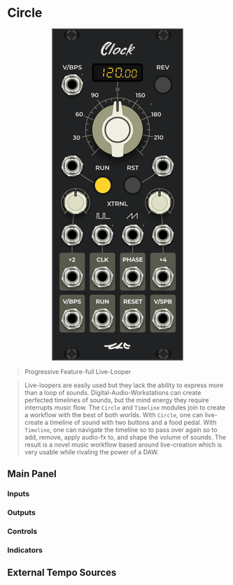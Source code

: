 <!---
start: affixing
affixed: blueprint
blueprint: circle-blueprint.svg
preview: circle.svg
-->

# Circle

<p align='center' class='md-only'>
  <img src='circle.svg'/>
</p>

> Progressive Feature-full Live-Looper

> Live-loopers are easily used but they lack the ability to express more than a loop of sounds. Digital-Audio-Workstations can create perfected timelines of sounds, but the mind energy they require interrupts music flow. The `Circle` and `Timeline` modules join to create a workflow with the best of both worlds. With `Circle`, one can live-create a timeline of sound with two buttons and a food pedal. With `Timeline`, one can navigate the timeline so to pass over again so to add, remove, apply audio-fx to, and shape the volume of sounds. The result is a novel music workflow based around live-creation which is very usable while rivaling the power of a DAW.

## Main Panel

<!---
start: legend
-->

<!---
start: legend-group
slug: inputs
-->

### Inputs

<!---
end: legend-group
-->

<!---
start: legend-group
slug: outputs
-->

### Outputs


<!---
end: legend-group
-->

<!---
start: legend-group
slug: controls
-->

### Controls

<!---
end: legend-group
-->

<!---
start: legend-group
slug: indicators
-->

### Indicators

<!---
end: legend-group
-->

<!---
end: legend
-->
<!---
end: affixing
-->


## External Tempo Sources
